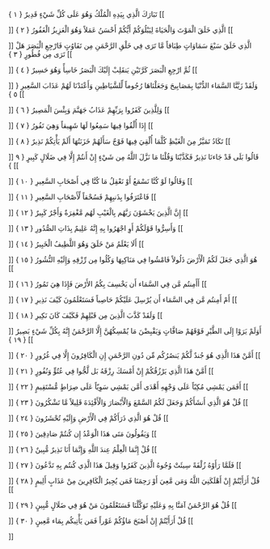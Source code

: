 تَبَارَكَ الَّذِي بِيَدِهِ الْمُلْكُ وَهُوَ عَلَى كُلِّ شَيْءٍ قَدِيرٌ { ۱ }
[[


]] 
الَّذِي خَلَقَ الْمَوْتَ وَالْحَيَاةَ لِيَبْلُوَكُمْ أَيُّكُمْ أَحْسَنُ عَمَلاً وَهُوَ الْعَزِيزُ الْغَفُورُ { ۲ }
[[


]] 
الَّذِي خَلَقَ سَبْعَ سَمَاوَاتٍ طِبَاقاً مَّا تَرَى فِي خَلْقِ الرَّحْمَنِ مِن تَفَاوُتٍ فَارْجِعِ الْبَصَرَ هَلْ تَرَى مِن فُطُورٍ { ۳ }
[[


]] 
ثُمَّ ارْجِعِ الْبَصَرَ كَرَّتَيْنِ يَنقَلِبْ إِلَيْكَ الْبَصَرُ خَاسِأً وَهُوَ حَسِيرٌ { ٤ }
[[


]] 
وَلَقَدْ زَيَّنَّا السَّمَاء الدُّنْيَا بِمَصَابِيحَ وَجَعَلْنَاهَا رُجُوماً لِّلشَّيَاطِينِ وَأَعْتَدْنَا لَهُمْ عَذَابَ السَّعِيرِ { ٥ }
[[


]] 
وَلِلَّذِينَ كَفَرُوا بِرَبِّهِمْ عَذَابُ جَهَنَّمَ وَبِئْسَ الْمَصِيرُ { ٦ }
[[


]] 
إِذَا أُلْقُوا فِيهَا سَمِعُوا لَهَا شَهِيقاً وَهِيَ تَفُورُ { ٧ }
[[


]] 
تَكَادُ تَمَيَّزُ مِنَ الْغَيْظِ كُلَّمَا أُلْقِيَ فِيهَا فَوْجٌ سَأَلَهُمْ خَزَنَتُهَا أَلَمْ يَأْتِكُمْ نَذِيرٌ { ۸ }
[[


]] 
قَالُوا بَلَى قَدْ جَاءنَا نَذِيرٌ فَكَذَّبْنَا وَقُلْنَا مَا نَزَّلَ اللَّهُ مِن شَيْءٍ إِنْ أَنتُمْ إِلَّا فِي ضَلَالٍ كَبِيرٍ { ۹ }
[[


]] 
وَقَالُوا لَوْ كُنَّا نَسْمَعُ أَوْ نَعْقِلُ مَا كُنَّا فِي أَصْحَابِ السَّعِيرِ { ۱۰ }
[[


]] 
فَاعْتَرَفُوا بِذَنبِهِمْ فَسُحْقاً لِّأَصْحَابِ السَّعِيرِ { ۱۱ }
[[


]] 
إِنَّ الَّذِينَ يَخْشَوْنَ رَبَّهُم بِالْغَيْبِ لَهُم مَّغْفِرَةٌ وَأَجْرٌ كَبِيرٌ { ۱۲ }
[[


]] 
وَأَسِرُّوا قَوْلَكُمْ أَوِ اجْهَرُوا بِهِ إِنَّهُ عَلِيمٌ بِذَاتِ الصُّدُورِ { ۱۳ }
[[


]] 
أَلَا يَعْلَمُ مَنْ خَلَقَ وَهُوَ اللَّطِيفُ الْخَبِيرُ { ۱٤ }
[[


]] 
هُوَ الَّذِي جَعَلَ لَكُمُ الْأَرْضَ ذَلُولاً فَامْشُوا فِي مَنَاكِبِهَا وَكُلُوا مِن رِّزْقِهِ وَإِلَيْهِ النُّشُورُ { ۱٥ }
[[


]] 
أَأَمِنتُم مَّن فِي السَّمَاء أَن يَخْسِفَ بِكُمُ الأَرْضَ فَإِذَا هِيَ تَمُورُ { ۱٦ }
[[


]] 
أَمْ أَمِنتُم مَّن فِي السَّمَاء أَن يُرْسِلَ عَلَيْكُمْ حَاصِباً فَسَتَعْلَمُونَ كَيْفَ نَذِيرِ { ۱٧ }
[[


]] 
وَلَقَدْ كَذَّبَ الَّذِينَ مِن قَبْلِهِمْ فَكَيْفَ كَانَ نَكِيرِ { ۱۸ }
[[


]] 
أَوَلَمْ يَرَوْا إِلَى الطَّيْرِ فَوْقَهُمْ صَافَّاتٍ وَيَقْبِضْنَ مَا يُمْسِكُهُنَّ إِلَّا الرَّحْمَنُ إِنَّهُ بِكُلِّ شَيْءٍ بَصِيرٌ { ۱۹ }
[[


]] 
أَمَّنْ هَذَا الَّذِي هُوَ جُندٌ لَّكُمْ يَنصُرُكُم مِّن دُونِ الرَّحْمَنِ إِنِ الْكَافِرُونَ إِلَّا فِي غُرُورٍ { ۲۰ }
[[


]] 
أَمَّنْ هَذَا الَّذِي يَرْزُقُكُمْ إِنْ أَمْسَكَ رِزْقَهُ بَل لَّجُّوا فِي عُتُوٍّ وَنُفُورٍ { ۲۱ }
[[


]] 
أَفَمَن يَمْشِي مُكِبّاً عَلَى وَجْهِهِ أَهْدَى أَمَّن يَمْشِي سَوِيّاً عَلَى صِرَاطٍ مُّسْتَقِيمٍ { ۲۲ }
[[


]] 
قُلْ هُوَ الَّذِي أَنشَأَكُمْ وَجَعَلَ لَكُمُ السَّمْعَ وَالْأَبْصَارَ وَالْأَفْئِدَةَ قَلِيلاً مَّا تَشْكُرُونَ { ۲۳ }
[[


]] 
قُلْ هُوَ الَّذِي ذَرَأَكُمْ فِي الْأَرْضِ وَإِلَيْهِ تُحْشَرُونَ { ۲٤ }
[[


]] 
وَيَقُولُونَ مَتَى هَذَا الْوَعْدُ إِن كُنتُمْ صَادِقِينَ { ۲٥ }
[[


]] 
قُلْ إِنَّمَا الْعِلْمُ عِندَ اللَّهِ وَإِنَّمَا أَنَا نَذِيرٌ مُّبِينٌ { ۲٦ }
[[


]] 
فَلَمَّا رَأَوْهُ زُلْفَةً سِيئَتْ وُجُوهُ الَّذِينَ كَفَرُوا وَقِيلَ هَذَا الَّذِي كُنتُم بِهِ تَدَّعُونَ { ۲٧ }
[[


]] 
قُلْ أَرَأَيْتُمْ إِنْ أَهْلَكَنِيَ اللَّهُ وَمَن مَّعِيَ أَوْ رَحِمَنَا فَمَن يُجِيرُ الْكَافِرِينَ مِنْ عَذَابٍ أَلِيمٍ { ۲۸ }
[[


]] 
قُلْ هُوَ الرَّحْمَنُ آمَنَّا بِهِ وَعَلَيْهِ تَوَكَّلْنَا فَسَتَعْلَمُونَ مَنْ هُوَ فِي ضَلَالٍ مُّبِينٍ { ۲۹ }
[[


]] 
قُلْ أَرَأَيْتُمْ إِنْ أَصْبَحَ مَاؤُكُمْ غَوْراً فَمَن يَأْتِيكُم بِمَاء مَّعِينٍ { ۳۰ }
[[


]]